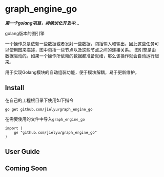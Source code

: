 # graph_engine_go

***第一个golang项目，持续优化开发中...***

golang版本的图引擎

一个操作总是依赖一些数据或者发射一些数据，包括输入和输出，因此这些任务可以使用图来描述，图中包括一些节点以及这些节点之间的连接关系。 图引擎是由数据驱动的。如果一个操作所依赖的数据都准备就绪，那么该操作就会自动运行起来。

用于实现Golang模块的自动组装功能，便于模块解耦，易于更新维护。

## Install

在自己的工程根目录下使用如下指令

```
go get github.com/jielyu/graph_engine_go
```

在需要使用的文件中导入`graph_engine_go`

```
import (
    ge "github.com/jielyu/graph_engine_go"
)
```

## User Guide



## Coming Soon

